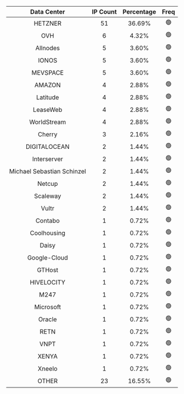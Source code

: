 | Data Center | IP Count | Percentage | Freq |
|:------------:|:--------:|:-----------:|:-----:|
| HETZNER | 51 | 36.69% | 🟢 |
| OVH | 6 | 4.32% | 🟢 |
| Allnodes | 5 | 3.60% | 🟢 |
| IONOS | 5 | 3.60% | 🟢 |
| MEVSPACE | 5 | 3.60% | 🟢 |
| AMAZON | 4 | 2.88% | 🟢 |
| Latitude | 4 | 2.88% | 🟢 |
| LeaseWeb | 4 | 2.88% | 🟢 |
| WorldStream | 4 | 2.88% | 🟢 |
| Cherry | 3 | 2.16% | 🟢 |
| DIGITALOCEAN | 2 | 1.44% | 🟢 |
| Interserver | 2 | 1.44% | 🟢 |
| Michael Sebastian Schinzel | 2 | 1.44% | 🟢 |
| Netcup | 2 | 1.44% | 🟢 |
| Scaleway | 2 | 1.44% | 🟢 |
| Vultr | 2 | 1.44% | 🟢 |
| Contabo | 1 | 0.72% | 🟢 |
| Coolhousing | 1 | 0.72% | 🟢 |
| Daisy | 1 | 0.72% | 🟢 |
| Google-Cloud | 1 | 0.72% | 🟢 |
| GTHost | 1 | 0.72% | 🟢 |
| HIVELOCITY | 1 | 0.72% | 🟢 |
| M247 | 1 | 0.72% | 🟢 |
| Microsoft | 1 | 0.72% | 🟢 |
| Oracle | 1 | 0.72% | 🟢 |
| RETN | 1 | 0.72% | 🟢 |
| VNPT | 1 | 0.72% | 🟢 |
| XENYA | 1 | 0.72% | 🟢 |
| Xneelo | 1 | 0.72% | 🟢 |
| OTHER | 23 | 16.55% | 🟢 |